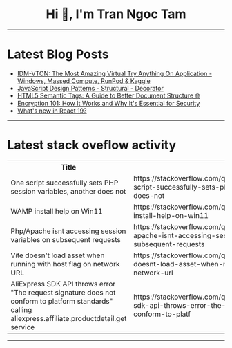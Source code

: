<h1 align="center">Hi 👋, I'm Tran Ngoc Tam</h1>

---

# Latest Blog Posts 
<!-- BLOG-POST-LIST:START -->
- [IDM-VTON: The Most Amazing Virtual Try Anything On Application - Windows, Massed Compute, RunPod &amp; Kaggle](https://dev.to/furkangozukara/idm-vton-the-most-amazing-virtual-try-anything-on-application-windows-massed-compute-runpod-kaggle-4edf)
- [JavaScript Design Patterns - Structural - Decorator](https://dev.to/nhannguyendevjs/javascript-design-patterns-structural-decorator-5eed)
- [HTML5 Semantic Tags: A Guide to Better Document Structure 🌐](https://dev.to/ayoubkhan558/html5-semantic-tags-a-guide-to-better-document-structure-25p)
- [Encryption 101: How It Works and Why It&#39;s Essential for Security](https://dev.to/me_priya/encryption-101-how-it-works-and-why-its-essential-for-security-36kf)
- [What&#39;s new in React 19?](https://dev.to/respect17/whats-new-in-react-19-1od9)
<!-- BLOG-POST-LIST:END -->

---

# Latest stack oveflow activity
<table>
  <tr><th>Title</th><th>Link</th></tr>
  <!-- STACKOVERFLOW:START --><tr><td>One script successfully sets PHP session variables, another does not</td><td>https://stackoverflow.com/questions/78422453/one-script-successfully-sets-php-session-variables-another-does-not</td></tr><tr><td>WAMP install help on Win11</td><td>https://stackoverflow.com/questions/78422343/wamp-install-help-on-win11</td></tr><tr><td>Php/Apache isnt accessing session variables on subsequent requests</td><td>https://stackoverflow.com/questions/78422181/php-apache-isnt-accessing-session-variables-on-subsequent-requests</td></tr><tr><td>Vite doesn&#39;t load asset when running with host flag on network URL</td><td>https://stackoverflow.com/questions/78422171/vite-doesnt-load-asset-when-running-with-host-flag-on-network-url</td></tr><tr><td>AliExpress SDK API throws error &quot;The request signature does not conform to platform standards&quot; calling aliexpress.affiliate.productdetail.get service</td><td>https://stackoverflow.com/questions/78422138/aliexpress-sdk-api-throws-error-the-request-signature-does-not-conform-to-platf</td></tr><!-- STACKOVERFLOW:END -->
</table>

---


